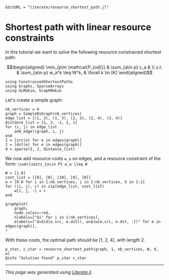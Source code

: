 ```@meta
EditURL = "literate/resource_shortest_path.jl"
```

# Shortest path with linear resource constraints

In this tutorial we want to solve the following resource constrained shortest path:
```math
\begin{aligned}
\min_{p\in \mathcal{P_{od}}} & \sum_{a\in p} c_a & \\
s.t. & \sum_{a\in p} w_a^k \leq W^k, & \forall k \in [K]
\end{aligned}
```

````@example resource_shortest_path
using ConstrainedShortestPaths
using Graphs, SparseArrays
using GLMakie, GraphMakie
````

Let's create a simple graph:

````@example resource_shortest_path
nb_vertices = 4
graph = SimpleDiGraph(nb_vertices)
edge_list = [(1, 2), (1, 3), (2, 3), (2, 4), (3, 4)]
distance_list = [1, 2, -1, 1, 1]
for (i, j) in edge_list
    add_edge!(graph, i, j)
end
I = [src(e) for e in edges(graph)]
J = [dst(e) for e in edges(graph)]
d = sparse(I, J, distance_list)
````

We now add resource costs ``w_a`` on edges,
and a resource constraint of the form: ``\sum\limits_{a\in P} w_a \leq W``

````@example resource_shortest_path
W = [1.0]
cost_list = [[0], [0], [10], [0], [0]]
w = [0.0 for i in 1:nb_vertices, j in 1:nb_vertices, k in 1:1]
for ((i, j), c) in zip(edge_list, cost_list)
    w[i, j, :] = c
end

graphplot(
    graph;
    node_color=:red,
    nlabels=["$i" for i in 1:nb_vertices],
    elabels=["d=$(d[e.src, e.dst]), w=$(w[e.src, e.dst, :])" for e in edges(graph)],
)
````

With these costs, the optimal path should be [1, 2, 4], with length 2.

````@example resource_shortest_path
p_star, c_star = resource_shortest_path(graph, 1, nb_vertices, W, d, w)
@info "Solution found" p_star c_star
````

---

*This page was generated using [Literate.jl](https://github.com/fredrikekre/Literate.jl).*

